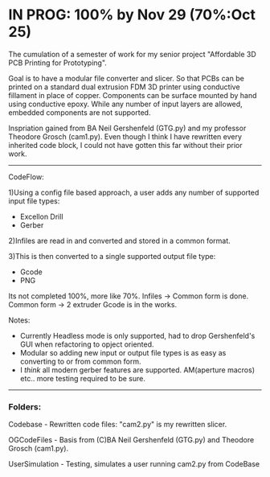 # IN PROG: 100% by Nov 29 (70%:Oct 25)
The cumulation of a semester of work for my senior project "Affordable 3D PCB Printing for Prototyping".

Goal is to have a modular file converter and slicer. 
So that PCBs can be printed on a standard dual extrusion FDM 3D printer using conductive fillament in place of copper.
Components can be surface mounted by hand using conductive epoxy. 
While any number of input layers are allowed, embedded components are not supported.

Inspriation gained from BA Neil Gershenfeld (GTG.py) and my professor Theodore Grosch (cam1.py).
Even though I think I have rewritten every inherited code block, I could not have gotten this far without their prior work.

---------------------------------------------------------------------------------------------------------

CodeFlow:

1)Using a config file based approach, a user adds any number of supported input file types: 
   - Excellon Drill
   - Gerber

2)Infiles are read in and converted and stored in a common format.

3)This is then converted to a single supported output file type: 
   - Gcode
   - PNG

Its not completed 100%, more like 70%. Infiles -> Common form is done. Common form -> 2 extruder Gcode is in the works.   


Notes:
- Currently Headless mode is only supported, had to drop Gershenfeld's GUI when refactoring to opject oriented.
- Modular so adding new input or output file types is as easy as converting to or from common form.
- I *think* all modern gerber features are supported. AM(aperture macros) etc.. more testing required to be sure.

---------------------------------------------------------------------------------------------------------


### Folders:
Codebase
    - Rewritten code files: "cam2.py" is my rewritten slicer.

OGCodeFiles
    - Basis from (C)BA Neil Gershenfeld (GTG.py) and Theodore Grosch (cam1.py).

UserSimulation
    - Testing, simulates a user running cam2.py from CodeBase
